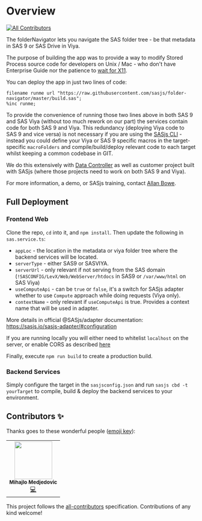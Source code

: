 # Overview
<!-- ALL-CONTRIBUTORS-BADGE:START - Do not remove or modify this section -->
[![All Contributors](https://img.shields.io/badge/all_contributors-1-orange.svg?style=flat-square)](#contributors-)
<!-- ALL-CONTRIBUTORS-BADGE:END -->

The folderNavigator lets you navigate the SAS folder tree - be that metadata in SAS 9 or SAS Drive in Viya.

The purpose of building the app was to provide a way to modify Stored Process source code for developers on Unix / Mac - who don't have Enterprise Guide nor the patience to [wait for X11](https://rawsas.com/launching-smc-on-mac-os-over-ssh-with-x11/).

You can deploy the app in just two lines of code:

```
filename runme url "https://raw.githubusercontent.com/sasjs/folder-navigator/master/build.sas";
%inc runme;
```

To provide the convenience of running those two lines above in both SAS 9 and SAS Viya (without too much rework on our part) the services contain code for both SAS 9 and Viya. This redundancy (deploying Viya code to SAS 9 and vice versa) is not necessary if you are using the [SASjs CLI](https://cli.sasjs.io) - instead you could define your Viya or SAS 9 specific macros in the target-specific `macroFolders` and compile/build/deploy relevant code to each target whilst keeping a common codebase in GIT.

We do this extensively with [Data Controller](https://datacontroller.io) as well as customer project built with SASjs (where those projects need to work on both SAS 9 and Viya).

For more information, a demo, or SASjs training, contact [Allan Bowe](https://www.linkedin.com/in/allanbowe).

## Full Deployment

### Frontend Web

Clone the repo, `cd` into it, and `npm install`. Then update the following in `sas.service.ts`:

- `appLoc` - the location in the metadata or viya folder tree where the backend services will be located.
- `serverType` - either SAS9 or SASVIYA.
- `serverUrl` - only relevant if not serving from the SAS domain (`!SASCONFIG/LevX/Web/WebServer/htdocs` in SAS9 or `/var/www/html` on SAS Viya)
- `useComputeApi` - can be `true` or `false`, it's a switch for SASjs adapter whether to use `Compute` approach while doing requests (Viya only).
- `contextName` - only relevant if `useComputeApi` is true. Provides a context name that will be used in adapter.

More details in official @SASjs/adapter documentation: https://sasjs.io/sasjs-adapter/#configuration

If you are running locally you will either need to whitelist `localhost` on the server, or enable CORS as described [here](https://sasjs.io/cors)

Finally, execute `npm run build` to create a production build.

### Backend Services

Simply configure the target in the `sasjsconfig.json` and run `sasjs cbd -t yourTarget` to compile, build & deploy the backend services to your environment.

## Contributors ✨

Thanks goes to these wonderful people ([emoji key](https://allcontributors.org/docs/en/emoji-key)):

<!-- ALL-CONTRIBUTORS-LIST:START - Do not remove or modify this section -->
<!-- prettier-ignore-start -->
<!-- markdownlint-disable -->
<table>
  <tr>
    <td align="center"><a href="https://github.com/medjedovicm"><img src="https://avatars.githubusercontent.com/u/18329105?v=4?s=100" width="100px;" alt=""/><br /><sub><b>Mihajlo Medjedovic</b></sub></a><br /><a href="https://github.com/sasjs/folder-navigator/commits?author=medjedovicm" title="Code">💻</a></td>
  </tr>
</table>

<!-- markdownlint-restore -->
<!-- prettier-ignore-end -->

<!-- ALL-CONTRIBUTORS-LIST:END -->

This project follows the [all-contributors](https://github.com/all-contributors/all-contributors) specification. Contributions of any kind welcome!